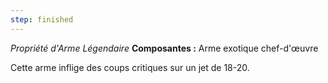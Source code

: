 ```yaml
---
step: finished
---
```

_Propriété d'Arme Légendaire_
__Composantes :__ Arme exotique chef-d'œuvre

Cette arme inflige des coups critiques sur un jet de 18-20.
